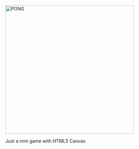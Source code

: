 <img src="https://i.imgsafe.org/369e5d47fc.png" width=400 alt="PONG">

Just a mini game with HTML5 Canvas.